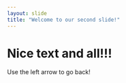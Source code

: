```yaml
---
layout: slide
title: "Welcome to our second slide!"
---
```

# Nice text and all!!!
Use the left arrow to go back!
